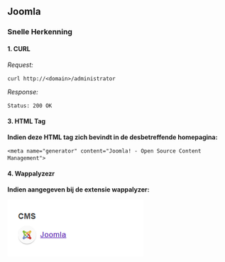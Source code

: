 ## Joomla

### Snelle Herkenning

#### 1. CURL

*Request:*

```
curl http://<domain>/administrator
```

*Response:*

```
Status: 200 OK
```



#### 3. HTML Tag

**Indien deze HTML tag zich bevindt in de desbetreffende homepagina:**

```
<meta name="generator" content="Joomla! - Open Source Content Management">
```

#### 4. Wappalyzezr

**Indien aangegeven bij de extensie wappalyzer:**

![alt text](image-1.png)



